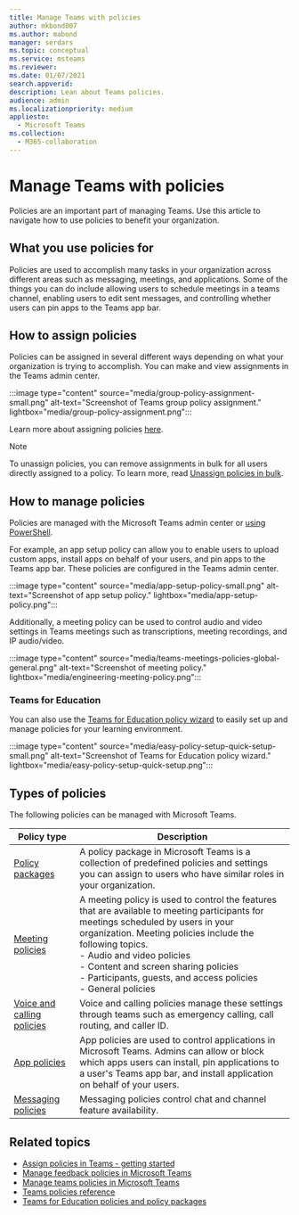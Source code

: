 ```yaml
---
title: Manage Teams with policies
author: mkbond007
ms.author: mabond
manager: serdars
ms.topic: conceptual
ms.service: msteams
ms.reviewer: 
ms.date: 01/07/2021
search.appverid: 
description: Lean about Teams policies.
audience: admin
ms.localizationpriority: medium
appliesto: 
  - Microsoft Teams
ms.collection: 
  - M365-collaboration
---
```


# Manage Teams with policies

Policies are an important part of managing Teams. Use this article to navigate how to use policies to benefit your organization.

## What you use policies for

Policies are used to accomplish many tasks in your organization across different areas such as messaging, meetings, and applications. Some of the things you can do include allowing users to schedule meetings in a teams channel, enabling users to edit sent messages, and controlling whether users can pin apps to the Teams app bar.

## How to assign policies

Policies can be assigned in several different ways depending on what your organization is trying to accomplish. You can make and view assignments in the Teams admin center.

:::image type="content" source="media/group-policy-assignment-small.png" alt-text="Screenshot of Teams group policy assignment." lightbox="media/group-policy-assignment.png":::

Learn more about assigning policies [here](policy-assignment-overview.md).

> [!NOTE]
> To unassign policies, you can remove assignments in bulk for all users directly assigned to a policy. To learn more, read [Unassign policies in bulk](assign-policies-users-and-groups.md#unassign-policies-in-bulk).

## How to manage policies

Policies are managed with the Microsoft Teams admin center or [using PowerShell](./teams-powershell-managing-teams.md#manage-policies-via-powershell).

For example, an app setup policy can allow you to enable users to upload custom apps, install apps on behalf of your users, and pin apps to the Teams app bar. These policies are configured in the Teams admin center.

:::image type="content" source="media/app-setup-policy-small.png" alt-text="Screenshot of app setup policy." lightbox="media/app-setup-policy.png":::

Additionally, a meeting policy can be used to control audio and video settings in Teams meetings such as transcriptions, meeting recordings, and IP audio/video.

:::image type="content" source="media/teams-meetings-policies-global-general.png" alt-text="Screenshot of meeting policy." lightbox="media/engineering-meeting-policy.png":::

### Teams for Education

You can also use the [Teams for Education policy wizard](easy-policy-setup-edu.md) to easily set up and manage policies for your learning environment.

:::image type="content" source="media/easy-policy-setup-quick-setup-small.png" alt-text="Screenshot of Teams for Education policy wizard." lightbox="media/easy-policy-setup-quick-setup.png":::

## Types of policies

The following policies can be managed with Microsoft Teams.

Policy type | Description
------------|------------
[Policy packages](manage-policy-packages.md) | A policy package in Microsoft Teams is a collection of predefined policies and settings you can assign to users who have similar roles in your organization.
[Meeting policies](meeting-policies-overview.md) | A meeting policy is used to control the features that are available to meeting participants for meetings scheduled by users in your organization. Meeting policies include the following topics.<br> - Audio and video policies<br> - Content and screen sharing policies<br> - Participants, guests, and access policies<br> - General policies
[Voice and calling policies](voice-and-calling-policies.md)| Voice and calling policies manage these settings through teams such as emergency calling, call routing, and caller ID.
[App policies](app-policies.md)| App policies are used to control applications in Microsoft Teams. Admins can allow or block which apps users can install, pin applications to a user's Teams app bar, and install application on behalf of your users.
[Messaging policies](messaging-policies-in-teams.md)| Messaging policies control chat and channel feature availability.

## Related topics

* [Assign policies in Teams - getting started](policy-assignment-overview.md)
* [Manage feedback policies in Microsoft Teams](manage-feedback-policies-in-teams.md)
* [Manage teams policies in Microsoft Teams](teams-policies.md)
* [Teams policies reference](settings-policies-reference.md)
* [Teams for Education policies and policy packages](policy-packages-edu.md)
